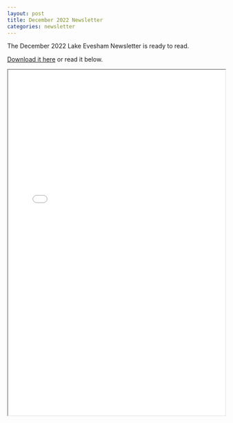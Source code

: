 ```yaml
---
layout: post
title: December 2022 Newsletter
categories: newsletter
---
```


The December 2022 Lake Evesham Newsletter is ready to read.

[Download it here](/assets/newsletters/december_2022_newsletter.pdf) or read it below.

<iframe width="100%" height="800px" src="/assets/newsletters/december_2022_newsletter.pdf"></iframe>
